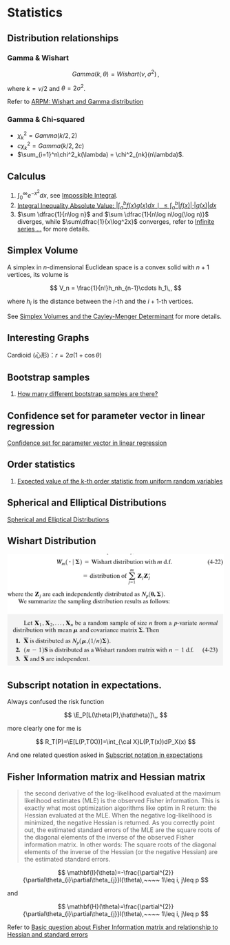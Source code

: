 # Statistics

## Distribution relationships

### Gamma & Wishart

$$
Gamma(k,\theta) = Wishart(\nu, \sigma^2)\,,
$$

where $k=\nu/2$ and $\theta=2\sigma^2$.

Refer to [ARPM: Wishart and Gamma distribution](https://www.arpm.co/lab/GammaDistribNotation.html)

### Gamma & Chi-squared

- $\chi^2_k = Gamma(k/2, 2)$
- $c\chi^2_k = Gamma(k/2, 2c)$
- $\sum_{i=1}^n\chi^2_k(\lambda) = \chi^2_{nk}(n\lambda)$.

## Calculus

1. $\int_0^\infty e^{-x^2}dx$, see [Impossible Integral](https://www.math.hmc.edu/funfacts/ffiles/20008.3.shtml).
2. [Integral Inequality Absolute Value: $|\int^b_af(x)g(x) dx∣\le\int_a^b|f(x)|⋅|g(x)| dx$](https://math.stackexchange.com/questions/429220/integral-inequality-absolute-value-left-int-ab-fx-gx-dx-right)
3. $\sum \dfrac{1}{n\log n}$ and $\sum \dfrac{1}{n\log n\log(\log n)}$ diverges, while $\sum\dfrac{1}{x\log^2x}$ converges, refer to [Infinite series ...](https://math.stackexchange.com/questions/574503/infinite-series-sum-n-2-infty-frac1n-log-n) for more details.

## Simplex Volume

A simplex in $n$-dimensional Euclidean space is a convex solid with $n+1$ vertices, its volume is 

$$
V_n = \frac{1}{n!}h_nh_{n-1}\cdots h_1\,,
$$

where $h_i$ is the distance between the $i$-th and the $i+1$-th vertices.

See [Simplex Volumes and the Cayley-Menger Determinant](https://www.mathpages.com/home/kmath664/kmath664.htm) for more details.

## Interesting Graphs

Cardioid (心形)：$r=2a(1+\cos\theta)$

## Bootstrap samples

1. [How many different bootstrap samples are there?](http://statweb.stanford.edu/~susan/courses/s208/node37.html)

## Confidence set for parameter vector in linear regression

[Confidence set for parameter vector in linear regression](https://stats.stackexchange.com/questions/18322/confidence-set-for-parameter-vector-in-linear-regression)

## Order statistics

1. [Expected value of the k-th order statistic from uniform random variables](https://math.stackexchange.com/questions/2251604/expected-value-of-the-k-th-order-statistic-from-uniform-random-variables)

## Spherical and Elliptical Distributions

[Spherical and Elliptical Distributions](http://sfb649.wiwi.hu-berlin.de/fedc_homepage/xplore/tutorials/mvahtmlnode42.html)

## Wishart Distribution

![](wishart.png)

## Subscript notation in expectations.

Always confused the risk function

$$
\E_P[L(\theta(P),\hat\theta)]\,,
$$

more clearly one for me is 

$$
R_T(P)=\E[L(P,T(X))]=\int_{\cal X}L(P,T(x))dP_X(x)
$$

And one related question asked in [Subscript notation in expectations](https://stats.stackexchange.com/questions/72613/subscript-notation-in-expectations)

## Fisher Information matrix and Hessian matrix

> the second derivative of the log-likelihood evaluated at the maximum likelihood estimates (MLE) is the observed Fisher information. This is exactly what most optimization algorithms like optim in R return: the Hessian evaluated at the MLE. When the negative log-likelihood is minimized, the negative Hessian is returned. As you correctly point out, the estimated standard errors of the MLE are the square roots of the diagonal elements of the inverse of the observed Fisher information matrix. In other words: The square roots of the diagonal elements of the inverse of the Hessian (or the negative Hessian) are the estimated standard errors.


$$
\mathbf{I}(\theta)=-\frac{\partial^{2}}{\partial\theta_{i}\partial\theta_{j}}l(\theta),~~~~ 1\leq i, j\leq p
$$

and 

$$
\mathbf{H}(\theta)=\frac{\partial^{2}}{\partial\theta_{i}\partial\theta_{j}}l(\theta),~~~~ 1\leq i, j\leq p
$$

Refer to [Basic question about Fisher Information matrix and relationship to Hessian and standard errors](https://stats.stackexchange.com/questions/68080/basic-question-about-fisher-information-matrix-and-relationship-to-hessian-and-s)